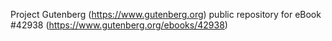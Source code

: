 Project Gutenberg (https://www.gutenberg.org) public repository for eBook #42938 (https://www.gutenberg.org/ebooks/42938)
